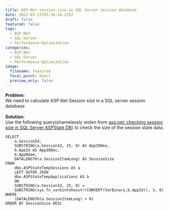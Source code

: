 ```yaml
---
title: ASP.Net session size in SQL Server session database
date: 2022-03-23T03:36:14.225Z
draft: false
featured: false
tags:
  - ASP.Net
  - SQL-Server
  - Performance-Optimization
categories:
  - ASP.Net
  - SQL-Server
  - Performance-Optimization
image:
  filename: featured
  focal_point: Smart
  preview_only: false
---
```

**Problem:**\
We need to calculate ASP.Net Session size in a SQL server session database\
**\
Solution:**\
Use the following query(shamelessly stolen from [asp.net: checking session size in SQL Server ASPState DB](https://web.archive.org/web/20200713012133/http://blogs.msdn.microsoft.com/rextang/2008/01/12/asp-net-checking-session-size-in-sql-server-aspstate-db/)) to check the size of the session state data.

```
SELECT 
    a.SessionId, 
    SUBSTRING(a.SessionId, 25, 8) AS AppIDHex, 
    b.AppId AS AppIDDec, 
    b.AppName, 
    DATALENGTH(a.SessionItemLong) AS SessionSize 
FROM 
    dbo.ASPStateTempSessions AS a 
    LEFT OUTER JOIN 
    dbo.ASPStateTempApplications AS b 
    ON 
    SUBSTRING(a.SessionId, 25, 8) = 
    SUBSTRING(sys.fn_varbintohexstr(CONVERT(VarBinary,b.AppId)), 3, 8) 
WHERE 
    (DATALENGTH(a.SessionItemLong) > 0) 
ORDER BY SessionSize DESC
```